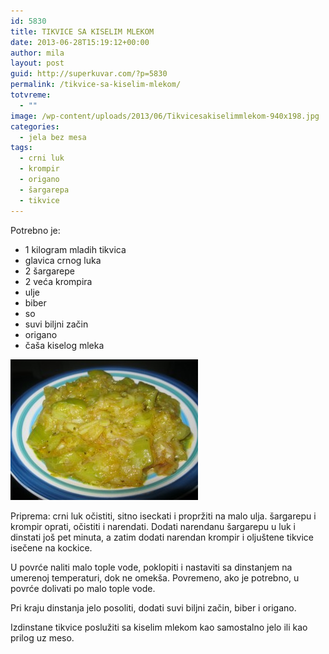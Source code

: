 ```yaml
---
id: 5830
title: TIKVICE SA KISELIM MLEKOM
date: 2013-06-28T15:19:12+00:00
author: mila
layout: post
guid: http://superkuvar.com/?p=5830
permalink: /tikvice-sa-kiselim-mlekom/
totvreme:
  - ""
image: /wp-content/uploads/2013/06/Tikvicesakiselimmlekom-940x198.jpg
categories:
  - jela bez mesa
tags:
  - crni luk
  - krompir
  - origano
  - šargarepa
  - tikvice
---
```

Potrebno je:

  * 1 kilogram mladih tikvica
  * glavica crnog luka
  * 2 šargarepe
  * 2 veća krompira
  * ulje
  * biber
  * so
  * suvi biljni začin
  * origano
  * čaša kiselog mleka

<img class="alignnone size-medium wp-image-5831" src="/wp-content/uploads/2013/06/Tikvicesakiselimmlekom-300x225.jpg" alt="Tikvicesakiselimmlekom" width="300" height="225" /> 

Priprema: crni luk očistiti, sitno iseckati i propržiti na malo ulja. šargarepu i krompir oprati, očistiti i narendati. Dodati narendanu šargarepu u luk i dinstati još pet minuta, a zatim dodati narendan krompir i oljuštene tikvice isečene na kockice.

U povrće naliti malo tople vode, poklopiti i nastaviti sa dinstanjem na umerenoj temperaturi, dok ne omekša. Povremeno, ako je potrebno, u povrće dolivati po malo tople vode.

Pri kraju dinstanja jelo posoliti, dodati suvi biljni začin, biber i origano.

Izdinstane tikvice poslužiti sa kiselim mlekom kao samostalno jelo ili kao prilog uz meso.
